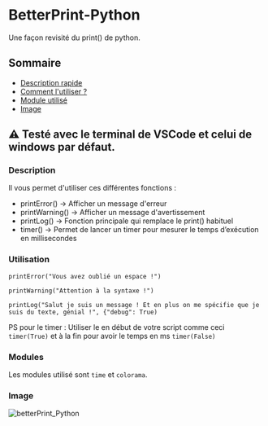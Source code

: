 # BetterPrint-Python
Une façon revisité du print() de python.


## Sommaire
* [Description rapide](#description)
* [Comment l'utiliser ?](#utilisation)
* [Module utilisé](#modules)
* [Image](#image)


## ⚠ Testé avec le terminal de VSCode et celui de windows par défaut.
### Description
Il vous permet d'utiliser ces différentes fonctions :
- printError() -> Afficher un message d'erreur
- printWarning() -> Afficher un message d'avertissement
- printLog() -> Fonction principale qui remplace le print() habituel
- timer() -> Permet de lancer un timer pour mesurer le temps d’exécution en millisecondes


### Utilisation
```
printError("Vous avez oublié un espace !")
```
```
printWarning("Attention à la syntaxe !")
```
```
printLog("Salut je suis un message ! Et en plus on me spécifie que je suis du texte, génial !", {"debug": True)
```

PS pour le timer : Utiliser le en début de votre script comme ceci `timer(True)` et à la fin pour avoir le temps en ms `timer(False)`


### Modules
Les modules utilisé sont `time` et `colorama`.


### Image
![betterPrint_Python](https://i.imgur.com/ofrhFFA.png)
